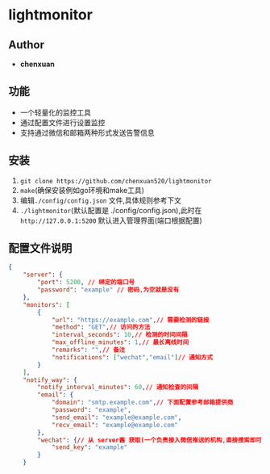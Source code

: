 # lightmonitor
## Author
-  **chenxuan**
## 功能
- 一个轻量化的监控工具
- 通过配置文件进行设置监控
- 支持通过微信和邮箱两种形式发送告警信息
## 安装
1. `git clone https://github.com/chenxuan520/lightmonitor`
2. `make`(确保安装例如go环境和make工具)
3. 编辑`./config/config.json` 文件,具体规则参考下文
4. `./lightmonitor`(默认配置是 ./config/config.json),此时在`http://127.0.0.1:5200` 默认进入管理界面(端口根据配置)
## 配置文件说明
```json
{
	"server": {
		"port": 5200, // 绑定的端口号
		"password": "example" // 密码,为空就是没有
	},
	"monitors": [
		{
			"url": "https://example.com",// 需要检测的链接
			"method": "GET",// 访问的方法
			"interval_seconds": 10,// 检测的时间间隔
			"max_offline_minutes": 1,// 最长离线时间
			"remarks": "",// 备注
			"notifications": ["wechat","email"]// 通知方式
		}
	],
	"notify_way": {
		"notify_interval_minutes": 60,// 通知检查的间隔
		"email": {
			"domain": "smtp.example.com",// 下面配置参考邮箱提供商
			"password": "example",
			"send_email": "example@example.com",
			"recv_email": "example@example.com"
		},
		"wechat": {// 从 server酱 获取(一个负责接入微信推送的机构,直接搜索即可)
			"send_key": "example"
		}
	}

```
